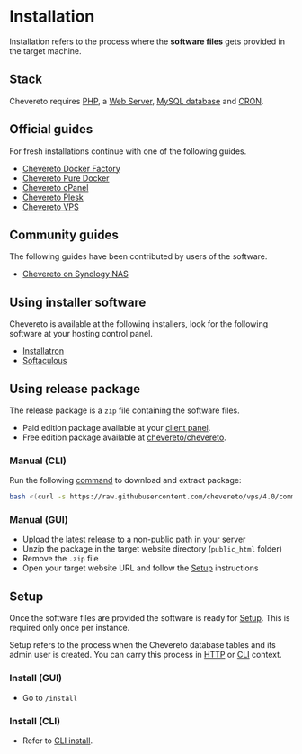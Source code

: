# Installation

Installation refers to the process where the **software files** gets provided in the target machine.

## Stack

Chevereto requires [PHP](../stack/php.md), a [Web Server](../stack/web-server.md), [MySQL database](../stack/mysql-server.md) and [CRON](../stack/cron.md).

## Official guides

For fresh installations continue with one of the following guides.

* [Chevereto Docker Factory](../../guides/docker/README.md)
* [Chevereto Pure Docker](../../guides/docker/pure-docker.md)
* [Chevereto cPanel](../../guides/cpanel/README.md)
* [Chevereto Plesk](../../guides/plesk/README.md)
* [Chevereto VPS](../../guides/server/vps.md)

## Community guides

The following guides have been contributed by users of the software.

* [Chevereto on Synology NAS](https://mariushosting.com/how-to-install-chevereto-on-your-synology-nas/)

## Using installer software

Chevereto is available at the following installers, look for the following software at your hosting control panel.

* [Installatron](https://installatron.com/chevereto)
* [Softaculous](https://www.softaculous.com/apps/galleries/Chevereto_Free)

## Using release package

The release package is a `zip` file containing the software files.

* Paid edition package available at your [client panel](https://chevereto.com/panel/downloads).
* Free edition package available at [chevereto/chevereto](https://github.com/chevereto/chevereto/releases).

### Manual (CLI)

Run the following [command](https://github.com/chevereto/vps#get) to download and extract package:

```sh
bash <(curl -s https://raw.githubusercontent.com/chevereto/vps/4.0/common/get.sh)
```

### Manual (GUI)

* Upload the latest release to a non-public path in your server
* Unzip the package in the target website directory (`public_html` folder)
* Remove the `.zip` file
* Open your target website URL and follow the [Setup](#setup) instructions

## Setup

Once the software files are provided the software is ready for [Setup](#setup). This is required only once per instance.

Setup refers to the process when the Chevereto database tables and its admin user is created. You can carry this process in [HTTP](#install-gui) or [CLI](#install-cli) context.

### Install (GUI)

* Go to `/install`

### Install (CLI)

* Refer to [CLI install](../reference/cli.md#install).
